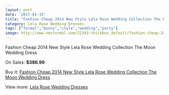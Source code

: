 ```yaml
---
layout: post
date: '2017-01-15'
title: "Fashion Cheap 2014 New Style Lela Rose Wedding Collection The Moon Wedding Dress"
category: Lela Rose Wedding Dresses
tags: ["formal","bonny","style","wedding","party"]
image: http://www.neoformal.com/22343-thickbox_default/fashion-cheap-2014-new-style-lela-rose-wedding-collection-the-moon-wedding-dress.jpg
---
```

Fashion Cheap 2014 New Style Lela Rose Wedding Collection The Moon Wedding Dress

On Sales: **$386.99**
<a href="https://www.neoformal.com/en/lela-rose-wedding-dresses-2014/7394-fashion-cheap-2014-new-style-lela-rose-wedding-collection-the-moon-wedding-dress.html"><amp-img layout="responsive" width="600" height="600" src="//www.neoformal.com/22343-thickbox_default/fashion-cheap-2014-new-style-lela-rose-wedding-collection-the-moon-wedding-dress.jpg" alt="Fashion Cheap 2014 New Style Lela Rose Wedding Collection The Moon Wedding Dress 0" /></a>
<a href="https://www.neoformal.com/en/lela-rose-wedding-dresses-2014/7394-fashion-cheap-2014-new-style-lela-rose-wedding-collection-the-moon-wedding-dress.html"><amp-img layout="responsive" width="600" height="600" src="//www.neoformal.com/22344-thickbox_default/fashion-cheap-2014-new-style-lela-rose-wedding-collection-the-moon-wedding-dress.jpg" alt="Fashion Cheap 2014 New Style Lela Rose Wedding Collection The Moon Wedding Dress 1" /></a>

Buy it: [Fashion Cheap 2014 New Style Lela Rose Wedding Collection The Moon Wedding Dress](https://www.neoformal.com/en/lela-rose-wedding-dresses-2014/7394-fashion-cheap-2014-new-style-lela-rose-wedding-collection-the-moon-wedding-dress.html "Fashion Cheap 2014 New Style Lela Rose Wedding Collection The Moon Wedding Dress")

View more: [Lela Rose Wedding Dresses](https://www.neoformal.com/en/120-lela-rose-wedding-dresses-2014 "Lela Rose Wedding Dresses")